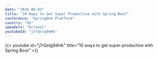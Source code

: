 ```yaml
---
date: "2016-08-03"
title: "10 Ways to Get Super Productive with Spring Boot"
conference: "SpringOne Platform"
country: "US"
speakers: "bclozel"
youtubeId: "j7rQstg94Hk"
---
```


{{< youtube id="j7rQstg94Hk" title="10 ways to get super-productive with Spring Boot" >}} 
